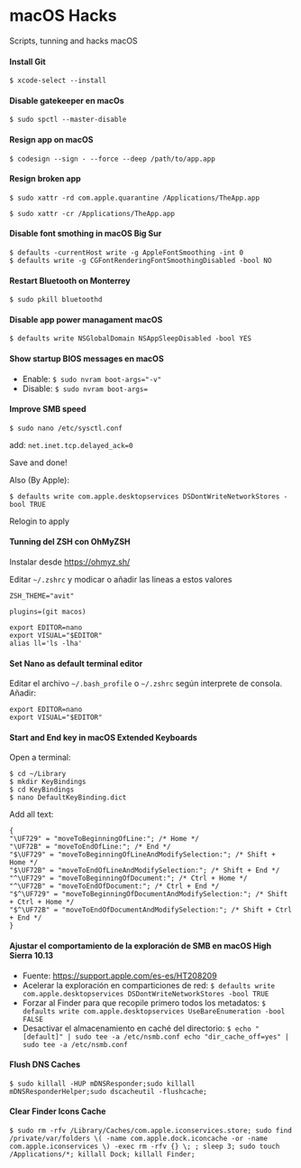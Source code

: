 # macOS Hacks

Scripts, tunning and hacks macOS

#### Install Git

`$ xcode-select --install`

#### Disable gatekeeper en macOs

`$ sudo spctl --master-disable`

#### Resign app on macOS

`$ codesign --sign - --force --deep /path/to/app.app`

#### Resign broken app

`$ sudo xattr -rd com.apple.quarantine /Applications/TheApp.app`

`$ sudo xattr -cr /Applications/TheApp.app`

#### Disable font smothing in macOS Big Sur

```
$ defaults -currentHost write -g AppleFontSmoothing -int 0
$ defaults write -g CGFontRenderingFontSmoothingDisabled -bool NO
```
#### Restart Bluetooth on Monterrey

```
$ sudo pkill bluetoothd
```

#### Disable app power managament macOS

`$ defaults write NSGlobalDomain NSAppSleepDisabled -bool YES`

#### Show startup BIOS messages en macOS

- Enable: `$ sudo nvram boot-args="-v"`
- Disable: `$ sudo nvram boot-args=`

#### Improve SMB speed

`$ sudo nano /etc/sysctl.conf`

add:
`net.inet.tcp.delayed_ack=0`

Save and done!

Also (By Apple):

`$ defaults write com.apple.desktopservices DSDontWriteNetworkStores -bool TRUE`

Relogin to apply

#### Tunning del ZSH con OhMyZSH

Instalar desde https://ohmyz.sh/

Editar `~/.zshrc` y modicar o añadir las lineas a estos valores

```
ZSH_THEME="avit"

plugins=(git macos)

export EDITOR=nano
export VISUAL="$EDITOR"
alias ll='ls -lha'

```

#### Set Nano as default terminal editor

Editar el archivo `~/.bash_profile` o `~/.zshrc` según interprete de consola.
Añadir:

```
export EDITOR=nano
export VISUAL="$EDITOR"
```


#### Start and End key in macOS Extended Keyboards

Open a terminal:
   
```
$ cd ~/Library
$ mkdir KeyBindings
$ cd KeyBindings
$ nano DefaultKeyBinding.dict
```

Add all text:

```
{
"\UF729" = "moveToBeginningOfLine:"; /* Home */
"\UF72B" = "moveToEndOfLine:"; /* End */
"$\UF729" = "moveToBeginningOfLineAndModifySelection:"; /* Shift + Home */
"$\UF72B" = "moveToEndOfLineAndModifySelection:"; /* Shift + End */
"^\UF729" = "moveToBeginningOfDocument:"; /* Ctrl + Home */
"^\UF72B" = "moveToEndOfDocument:"; /* Ctrl + End */
"$^\UF729" = "moveToBeginningOfDocumentAndModifySelection:"; /* Shift + Ctrl + Home */
"$^\UF72B" = "moveToEndOfDocumentAndModifySelection:"; /* Shift + Ctrl + End */
}
```

#### Ajustar el comportamiento de la exploración de SMB en macOS High Sierra 10.13

  - Fuente: https://support.apple.com/es-es/HT208209
  - Acelerar la exploración en comparticiones de red: 
  `$ defaults write com.apple.desktopservices DSDontWriteNetworkStores -bool TRUE`
  - Forzar al Finder para que recopile primero todos los metadatos: 
  `$ defaults write com.apple.desktopservices UseBareEnumeration -bool FALSE`
  - Desactivar el almacenamiento en caché del directorio: 
  `$ echo "[default]" | sudo tee -a /etc/nsmb.conf echo "dir_cache_off=yes" | sudo tee -a /etc/nsmb.conf`
 
#### Flush DNS Caches

`$ sudo killall -HUP mDNSResponder;sudo killall mDNSResponderHelper;sudo dscacheutil -flushcache;`

#### Clear Finder Icons Cache

`$ sudo rm -rfv /Library/Caches/com.apple.iconservices.store; sudo find /private/var/folders \( -name com.apple.dock.iconcache -or -name com.apple.iconservices \) -exec rm -rfv {} \; ; sleep 3; sudo touch /Applications/*; killall Dock; killall Finder;`


